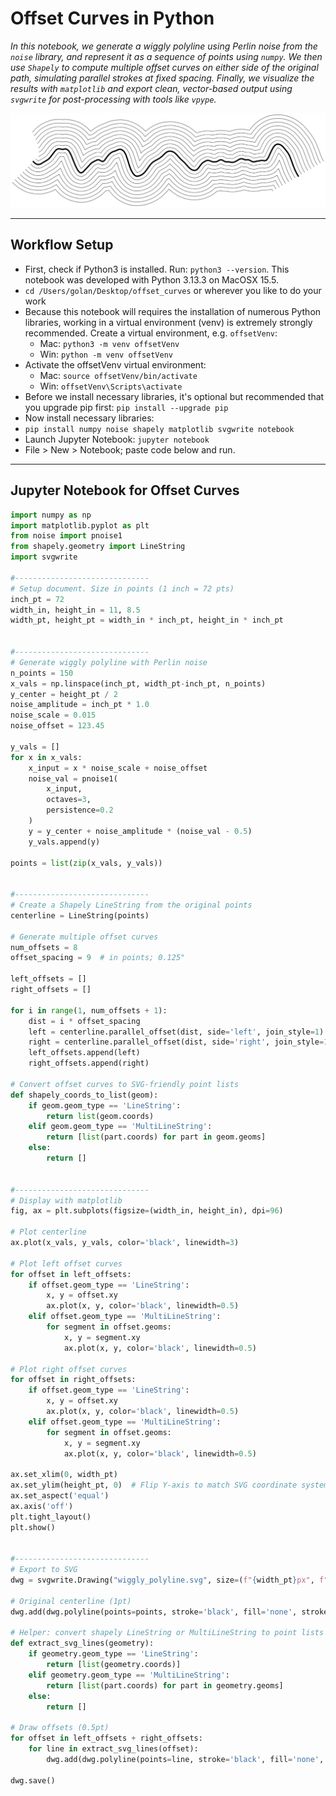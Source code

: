 # Offset Curves in Python

*In this notebook, we generate a wiggly polyline using Perlin noise from the `noise` library, and represent it as a sequence of points using `numpy`. We then use `Shapely` to compute multiple offset curves on either side of the original path, simulating parallel strokes at fixed spacing. Finally, we visualize the results with `matplotlib` and export clean, vector-based output using `svgwrite` for post-processing with tools like `vpype`.*

![wiggly_polyline.png](wiggly_polyline.png)

---

## Workflow Setup

* First, check if Python3 is installed. Run: `python3 --version`. This notebook was developed with Python 3.13.3 on MacOSX 15.5.
* `cd /Users/golan/Desktop/offset_curves` or wherever you like to do your work
* Because this notebook will requires the installation of numerous Python libraries, working in a virtual environment (venv) is extremely strongly recommended. Create a virtual environment, e.g. `offsetVenv`:
  * Mac: `python3 -m venv offsetVenv`
  * Win: `python -m venv offsetVenv`
* Activate the offsetVenv virtual environment:
  * Mac: `source offsetVenv/bin/activate`
  * Win: `offsetVenv\Scripts\activate`
* Before we install necessary libraries, it's optional but recommended that you upgrade pip first: `pip install --upgrade pip`
* Now install necessary libraries:
* `pip install numpy noise shapely matplotlib svgwrite notebook`
* Launch Jupyter Notebook: `jupyter notebook`
* File > New > Notebook; paste code below and run.

---

## Jupyter Notebook for Offset Curves

```python
import numpy as np
import matplotlib.pyplot as plt
from noise import pnoise1
from shapely.geometry import LineString
import svgwrite

#------------------------------
# Setup document. Size in points (1 inch = 72 pts)
inch_pt = 72
width_in, height_in = 11, 8.5
width_pt, height_pt = width_in * inch_pt, height_in * inch_pt


#------------------------------
# Generate wiggly polyline with Perlin noise
n_points = 150
x_vals = np.linspace(inch_pt, width_pt-inch_pt, n_points)
y_center = height_pt / 2
noise_amplitude = inch_pt * 1.0
noise_scale = 0.015
noise_offset = 123.45

y_vals = []
for x in x_vals:
    x_input = x * noise_scale + noise_offset
    noise_val = pnoise1(
        x_input,
        octaves=3,
        persistence=0.2
    )
    y = y_center + noise_amplitude * (noise_val - 0.5)
    y_vals.append(y)

points = list(zip(x_vals, y_vals))


#------------------------------
# Create a Shapely LineString from the original points
centerline = LineString(points)

# Generate multiple offset curves
num_offsets = 8
offset_spacing = 9  # in points; 0.125"

left_offsets = []
right_offsets = []

for i in range(1, num_offsets + 1):
    dist = i * offset_spacing
    left = centerline.parallel_offset(dist, side='left', join_style=1)
    right = centerline.parallel_offset(dist, side='right', join_style=1)
    left_offsets.append(left)
    right_offsets.append(right)

# Convert offset curves to SVG-friendly point lists
def shapely_coords_to_list(geom):
    if geom.geom_type == 'LineString':
        return list(geom.coords)
    elif geom.geom_type == 'MultiLineString':
        return [list(part.coords) for part in geom.geoms]
    else:
        return []


#------------------------------
# Display with matplotlib
fig, ax = plt.subplots(figsize=(width_in, height_in), dpi=96)

# Plot centerline
ax.plot(x_vals, y_vals, color='black', linewidth=3)

# Plot left offset curves
for offset in left_offsets:
    if offset.geom_type == 'LineString':
        x, y = offset.xy
        ax.plot(x, y, color='black', linewidth=0.5)
    elif offset.geom_type == 'MultiLineString':
        for segment in offset.geoms:
            x, y = segment.xy
            ax.plot(x, y, color='black', linewidth=0.5)

# Plot right offset curves
for offset in right_offsets:
    if offset.geom_type == 'LineString':
        x, y = offset.xy
        ax.plot(x, y, color='black', linewidth=0.5)
    elif offset.geom_type == 'MultiLineString':
        for segment in offset.geoms:
            x, y = segment.xy
            ax.plot(x, y, color='black', linewidth=0.5)

ax.set_xlim(0, width_pt)
ax.set_ylim(height_pt, 0)  # Flip Y-axis to match SVG coordinate system
ax.set_aspect('equal')
ax.axis('off')
plt.tight_layout()
plt.show()


#------------------------------
# Export to SVG
dwg = svgwrite.Drawing("wiggly_polyline.svg", size=(f"{width_pt}px", f"{height_pt}px"))

# Original centerline (1pt)
dwg.add(dwg.polyline(points=points, stroke='black', fill='none', stroke_width=1))

# Helper: convert shapely LineString or MultiLineString to point lists
def extract_svg_lines(geometry):
    if geometry.geom_type == 'LineString':
        return [list(geometry.coords)]
    elif geometry.geom_type == 'MultiLineString':
        return [list(part.coords) for part in geometry.geoms]
    else:
        return []

# Draw offsets (0.5pt)
for offset in left_offsets + right_offsets:
    for line in extract_svg_lines(offset):
        dwg.add(dwg.polyline(points=line, stroke='black', fill='none', stroke_width=0.5))

dwg.save()

```